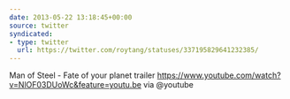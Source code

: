 ```yaml
---
date: 2013-05-22 13:18:45+00:00
source: twitter
syndicated:
- type: twitter
  url: https://twitter.com/roytang/statuses/337195829641232385/
---
```


Man of Steel - Fate of your planet trailer https://www.youtube.com/watch?v=NlOF03DUoWc&feature=youtu.be via @youtube